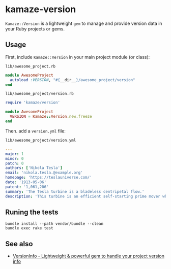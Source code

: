# kamaze-version

``Kamaze::Version`` is a lightweight ``gem`` to manage and provide
version data in your Ruby projects or gems.

## Usage

First, include ``Kamaze::Version`` in your main project module (or class):

```
lib/awesome_project.rb
```

```ruby
module AwesomeProject
  autoload :VERSION, "#{__dir__}/awesome_project/version"
end
```

```
lib/awesome_project/version.rb
```

```ruby
require 'kamaze/version'

module AwesomeProject
  VERSION = Kamaze::Version.new.freeze
end
```

Then. add a ``version.yml`` file:

```
lib/awesome_project/version.yml
```


```yaml
---
major: 1
minor: 0
patch: 0
authors: ['Nikola Tesla']
email: 'nikola.tesla.@example.org'
homepage: 'https://teslauniverse.com/'
date: '1913-05-06'
patent: '1,061,206'
summary: 'The Tesla turbine is a bladeless centripetal flow.'
description: 'This turbine is an efficient self-starting prime mover which may be operated as a steam or mixed fluid turbine at will, without changes in construction and is on this account very convenient.'
```

## Runing the tests

```
bundle install --path vendor/bundle --clean
bundle exec rake test
```

## See also

* [VersionInfo - Lightweight & powerful gem to handle your project version info][jcangas/version_info]

[jcangas/version_info]: https://github.com/jcangas/version_info
